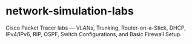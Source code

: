 # network-simulation-labs
Cisco Packet Tracer labs — VLANs, Trunking, Router-on-a-Stick, DHCP, IPv4/IPv6, RIP, OSPF, Switch Configurations, and Basic Firewall Setup.
